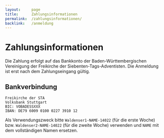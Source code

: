 ```yaml
---
layout:     page
title:      Zahlungsinformationen
permalink:  /zahlungsinformationen/
backlink:   /anmeldung
---
```


# Zahlungs&shy;informationen

Die Zahlung erfolgt auf das Bankkonto der Baden-Württembergischen Vereinigung der Freikirche der Siebenten-Tags-Adventisten. Die Anmeldung ist erst nach dem Zahlungseingang gültig.

## Bankverbindung

    Freikirche der STA
    Volksbank Stuttgart
    BIC: VOBADESSXXX
    IBAN: DE79 6009 0100 0227 3910 12

Als Verwendungszweck bitte ```Waldenser1-NAME-14022``` (für die erste Woche) bzw. ```Waldenser2-NAME-14022``` (für die zweite Woche) verwenden und ```NAME``` mit dem vollständigen Namen ersetzen.
